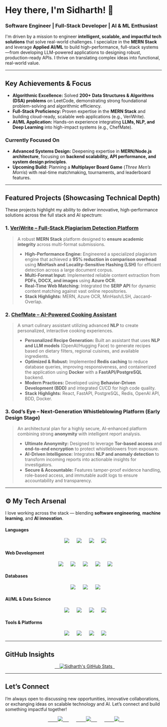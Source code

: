 # Hey there, I'm Sidharth! 👋

### **Software Engineer | Full-Stack Developer | AI & ML Enthusiast**

I'm driven by a mission to engineer **intelligent, scalable, and impactful tech solutions** that solve real-world challenges. I specialize in the **MERN Stack** and leverage **Applied AI/ML** to build high-performance, full-stack systems—from developing LLM-powered applications to designing robust, production-ready APIs. I thrive on translating complex ideas into functional, real-world value.

---

##  Key Achievements & Focus

- **Algorithmic Excellence:** Solved **200+ Data Structures & Algorithms (DSA) problems** on LeetCode, demonstrating strong foundational problem-solving and algorithmic efficiency.
- **Full-Stack Proficiency:** Proven expertise in the **MERN Stack** and building cloud-ready, scalable web applications (e.g., VeriWrite).
- **AI/ML Application:** Hands-on experience integrating **LLMs, NLP, and Deep Learning** into high-impact systems (e.g., ChefMate).

### Currently Focused On

- **Advanced Systems Design:** Deepening expertise in **MERN/Node.js architecture**, focusing on **backend scalability, API performance, and system design principles**.
- **Upcoming Build:** Planning a **Multiplayer Board Game** (*Three Men’s Morris*) with real-time matchmaking, tournaments, and leaderboard features.

---

##  Featured Projects (Showcasing Technical Depth)

These projects highlight my ability to deliver innovative, high-performance solutions across the full stack and AI spectrum:

### 1. [**VeriWrite** – Full-Stack Plagiarism Detection Platform](https://github.com/Sid-CodeX/VeriWrite)
> A robust **MERN Stack** platform designed to **ensure academic integrity** across multi-format submissions.
>
> * **High-Performance Engine:** Engineered a specialized plagiarism engine that achieved a **95% reduction in comparison overhead** using **MinHash and Locality-Sensitive Hashing (LSH)** for efficient detection across a large document corpus.
> * **Multi-Format Input:** Implemented reliable content extraction from **PDFs, DOCX, and images** using **Azure OCR**.
> * **Real-Time Web Matching:** Integrated the **SERP API** for dynamic content matching against vast online repositories.
> * **Stack Highlights:** MERN, Azure OCR, MinHash/LSH, Jaccard-Overlap.

### 2. [**ChefMate** – AI-Powered Cooking Assistant](https://github.com/Sid-CodeX/ChefMate)
> A smart culinary assistant utilizing advanced **NLP** to create personalized, interactive cooking experiences.
>
> * **Personalized Recipe Generation:** Built an assistant that uses **NLP and LLM models** (OpenAI/Hugging Face) to generate recipes based on dietary filters, regional cuisines, and available ingredients.
> * **Optimized & Robust:** Implemented **Redis caching** to reduce database queries, improving responsiveness, and containerized the application using **Docker** with a **FastAPI/PostgreSQL** backend.
> * **Modern Practices:** Developed using **Behavior-Driven Development (BDD)** and integrated CI/CD for high code quality.
> * **Stack Highlights:** React, FastAPI, PostgreSQL, Redis, OpenAI API, BDD, Docker.

### 3. **God’s Eye** – Next-Generation Whistleblowing Platform (Early Design Stage)
> An architectural plan for a highly secure, AI-enhanced platform combining strong **anonymity** with intelligent report analysis.
>
> * **Ultimate Anonymity:** Designed to leverage **Tor-based access** and **end-to-end encryption** to protect whistleblowers from exposure.
> * **AI-Driven Intelligence:** Integrates **NLP and anomaly detection** to transform incoming reports into actionable insights for investigators.
> * **Secure & Accountable:** Features tamper-proof evidence handling, role-based access, and immutable audit logs to ensure accountability and transparency.

---

## ⚙️ My Tech Arsenal

I love working across the stack — blending **software engineering**, **machine learning**, and **AI innovation**.

#### **Languages**
<p align="center">
    <img src="https://img.shields.io/badge/C%2B%2B-00599C?style=for-the-badge&logo=cplusplus&logoColor=white"/>&nbsp;
    <img src="https://img.shields.io/badge/Python-3670A0?style=for-the-badge&logo=python&logoColor=ffdd54"/>&nbsp;
    <img src="https://img.shields.io/badge/JavaScript-%23F7DF1E.svg?style=for-the-badge&logo=javascript&logoColor=black"/>&nbsp;
    <img src="https://img.shields.io/badge/TypeScript-%23007ACC.svg?style=for-the-badge&logo=typescript&logoColor=white"/>&nbsp;
</p>

#### **Web Development**
<p align="center">
    <img src="https://img.shields.io/badge/React-%2361DAFB.svg?style=for-the-badge&logo=react&logoColor=white"/>&nbsp;
    <img src="https://img.shields.io/badge/Node.js-6DA55F?style=for-the-badge&logo=node.js&logoColor=white"/>&nbsp;
    <img src="https://img.shields.io/badge/Express.js-%23000000.svg?style=for-the-badge&logo=express&logoColor=white"/>&nbsp;
    <img src="https://img.shields.io/badge/FastAPI-%23009688.svg?style=for-the-badge&logo=fastapi&logoColor=white"/>&nbsp;
    <img src="https://img.shields.io/badge/Tailwind_CSS-%2306B6D4.svg?style=for-the-badge&logo=tailwindcss&logoColor=white"/>&nbsp;
</p>

#### **Databases**
<p align="center">
    <img src="https://img.shields.io/badge/MongoDB-%234EA94B.svg?style=for-the-badge&logo=mongodb&logoColor=white"/>&nbsp;
    <img src="https://img.shields.io/badge/PostgreSQL-%23316192.svg?style=for-the-badge&logo=postgresql&logoColor=white"/>&nbsp;
    <img src="https://img.shields.io/badge/Redis-%23DC382D.svg?style=for-the-badge&logo=redis&logoColor=white"/>&nbsp;
</p>

#### **AI/ML & Data Science**
<p align="center">
    <img src="https://img.shields.io/badge/LLMs-FF4500?style=for-the-badge&logo=openai&logoColor=white"/>&nbsp;
    <img src="https://img.shields.io/badge/Deep_Learning-FF6600?style=for-the-badge&logo=tensorflow&logoColor=white"/>&nbsp;
    <img src="https://img.shields.io/badge/Hugging_Face-FFD21C?style=for-the-badge&logo=huggingface&logoColor=black"/>&nbsp;
    <img src="https://img.shields.io/badge/Pandas-%23150458.svg?style=for-the-badge&logo=pandas&logoColor=white"/>&nbsp;
</p>

#### **Tools & Platforms**
<p align="center">
    <img src="https://img.shields.io/badge/Git-%23F05032.svg?style=for-the-badge&logo=git&logoColor=white"/>&nbsp;
    <img src="https://img.shields.io/badge/Docker-%232496ED.svg?style=for-the-badge&logo=docker&logoColor=white"/>&nbsp;
    <img src="https://img.shields.io/badge/CI%2FCD-0A66C2?style=for-the-badge&logo=githubactions&logoColor=white"/>&nbsp;
    <img src="https://img.shields.io/badge/REST_APIs-%23000000.svg?style=for-the-badge"/>&nbsp;
</p>

---

##  GitHub Insights

<p align="center">
  <a href="https://github.com/Sid-CodeX">
    <img src="https://github-readme-stats.vercel.app/api?username=Sid-CodeX&show_icons=true&theme=dark&count_private=true&hide_border=true" alt="Sidharth's GitHub Stats"/>
  </a>
</p>

---

##  Let’s Connect

I’m always open to discussing new opportunities, innovative collaborations, or exchanging ideas on scalable technology and AI. Let’s connect and build something impactful together!

<p align="center">
    <a href="https://www.linkedin.com/in/sidharth-p-7b0097257/" target="_blank">
        <img src="https://img.shields.io/badge/LinkedIn-0A66C2?style=for-the-badge&logo=linkedin&logoColor=white"/>
    </a>&nbsp;
    <a href="mailto:sidharth2272004@gmail.com" target="_blank">
        <img src="https://img.shields.io/badge/Gmail-D14836?style=for-the-badge&logo=gmail&logoColor=white"/>
    </a>&nbsp;
    <a href="https://leetcode.com/Sid_CodeX" target="_blank">
        <img src="https://img.shields.io/badge/LeetCode-FFA116?style=for-the-badge&logo=leetcode&logoColor=white"/>
    </a>
</p>
